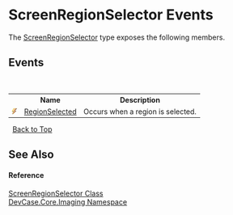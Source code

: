 # ScreenRegionSelector Events
 

The <a href="T_DevCase_Core_Imaging_ScreenRegionSelector">ScreenRegionSelector</a> type exposes the following members.


## Events
&nbsp;<table><tr><th></th><th>Name</th><th>Description</th></tr><tr><td>![Public event](media/pubevent.gif "Public event")</td><td><a href="E_DevCase_Core_Imaging_ScreenRegionSelector_RegionSelected">RegionSelected</a></td><td>
Occurs when a region is selected.</td></tr></table>&nbsp;
<a href="#screenregionselector-events">Back to Top</a>

## See Also


#### Reference
<a href="T_DevCase_Core_Imaging_ScreenRegionSelector">ScreenRegionSelector Class</a><br /><a href="N_DevCase_Core_Imaging">DevCase.Core.Imaging Namespace</a><br />